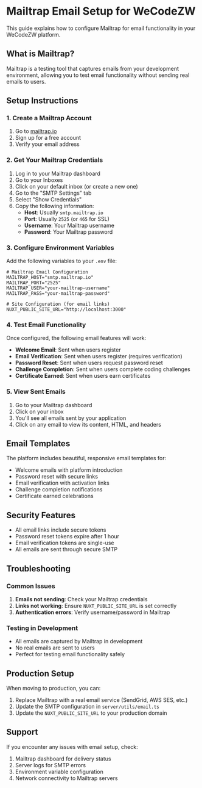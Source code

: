 # Mailtrap Email Setup for WeCodeZW

This guide explains how to configure Mailtrap for email functionality in your WeCodeZW platform.

## What is Mailtrap?

Mailtrap is a testing tool that captures emails from your development environment, allowing you to test email functionality without sending real emails to users.

## Setup Instructions

### 1. Create a Mailtrap Account

1. Go to [mailtrap.io](https://mailtrap.io)
2. Sign up for a free account
3. Verify your email address

### 2. Get Your Mailtrap Credentials

1. Log in to your Mailtrap dashboard
2. Go to your Inboxes
3. Click on your default inbox (or create a new one)
4. Go to the "SMTP Settings" tab
5. Select "Show Credentials"
6. Copy the following information:
   - **Host**: Usually `smtp.mailtrap.io`
   - **Port**: Usually `2525` (or `465` for SSL)
   - **Username**: Your Mailtrap username
   - **Password**: Your Mailtrap password

### 3. Configure Environment Variables

Add the following variables to your `.env` file:

```env
# Mailtrap Email Configuration
MAILTRAP_HOST="smtp.mailtrap.io"
MAILTRAP_PORT="2525"
MAILTRAP_USER="your-mailtrap-username"
MAILTRAP_PASS="your-mailtrap-password"

# Site Configuration (for email links)
NUXT_PUBLIC_SITE_URL="http://localhost:3000"
```

### 4. Test Email Functionality

Once configured, the following email features will work:

- **Welcome Email**: Sent when users register
- **Email Verification**: Sent when users register (requires verification)
- **Password Reset**: Sent when users request password reset
- **Challenge Completion**: Sent when users complete coding challenges
- **Certificate Earned**: Sent when users earn certificates

### 5. View Sent Emails

1. Go to your Mailtrap dashboard
2. Click on your inbox
3. You'll see all emails sent by your application
4. Click on any email to view its content, HTML, and headers

## Email Templates

The platform includes beautiful, responsive email templates for:

- Welcome emails with platform introduction
- Password reset with secure links
- Email verification with activation links
- Challenge completion notifications
- Certificate earned celebrations

## Security Features

- All email links include secure tokens
- Password reset tokens expire after 1 hour
- Email verification tokens are single-use
- All emails are sent through secure SMTP

## Troubleshooting

### Common Issues

1. **Emails not sending**: Check your Mailtrap credentials
2. **Links not working**: Ensure `NUXT_PUBLIC_SITE_URL` is set correctly
3. **Authentication errors**: Verify username/password in Mailtrap

### Testing in Development

- All emails are captured by Mailtrap in development
- No real emails are sent to users
- Perfect for testing email functionality safely

## Production Setup

When moving to production, you can:

1. Replace Mailtrap with a real email service (SendGrid, AWS SES, etc.)
2. Update the SMTP configuration in `server/utils/email.ts`
3. Update the `NUXT_PUBLIC_SITE_URL` to your production domain

## Support

If you encounter any issues with email setup, check:

1. Mailtrap dashboard for delivery status
2. Server logs for SMTP errors
3. Environment variable configuration
4. Network connectivity to Mailtrap servers 